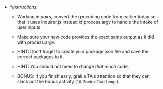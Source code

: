 * **Instructions:*

	* Working in *pairs*, convert the geocoding code from earlier today so that it uses inquirer.js instead of process.argv to handle the intake of user inputs. 

	* Make sure your new code provides the exact same output as it did with process.argv.

	* HINT: Don't forget to create your package.json file and save the correct packages to it. 

	* HINT: You should not need to change *that much* code. 

	* BONUS: If you finish early, grab a TA's attention so that they can slack out the bonus activity (`10-ZombieChallenge`). 